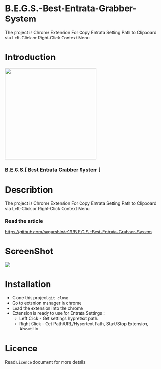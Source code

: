 # B.E.G.S.-Best-Entrata-Grabber-System
The project is Chrome Extension For Copy Entrata Setting Path to Clipboard via Left-Click or Right-Click Context Menu

# Introduction

<img src="https://medialibrarycf.entrata.com/10975/MLv3/2023/02/16/025025/63edfc61c86be969.png" style='width:300px'>

### B.E.G.S.[ Best Entrata Grabber System ]

# Describtion
 
The project is Chrome Extension For Copy Entrata Setting Path to Clipboard via Left-Click or Right-Click Context Menu

### Read the article
https://github.com/sagarshinde19/B.E.G.S.-Best-Entrata-Grabber-System

# ScreenShot

<img src="https://medialibrarycf.entrata.com/10975/MLv3/2023/02/16/031013/63ee01059a143136.png">

# Installation

- Clone this project `git clone`
- Go to extenion manager in chrome
- Load the extension into the chrome
- Extension is ready to use for Entrata Settings :
	- Left Click - Get settings hypretext path.
	- Right Click - Get Path/URL/Hypertext Path, Start/Stop Extension, About Us.

# Licence

Read `Licence` document for more details
